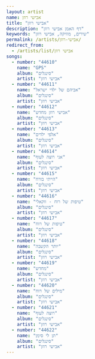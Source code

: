 ```yaml
---
layout: artist
name: אבישי רוזן
title: "אבישי רוזן"
description: "דף האמן אבישי רוזן"
keywords: "שירים, מוזיקה, אבישי רוזן"
permalink: /artists/אבישי-רוזן/
redirect_from:
  - /artists/list/אבישי רוזן
songs:
  - number: "44610"
    name: "GPS"
    album: "סינגלים"
    artist: "אבישי רוזן"
  - number: "44611"
    name: "אביהם של ילדי ישראל"
    album: "סינגלים"
    artist: "אבישי רוזן"
  - number: "44612"
    name: "אבישי רוזן מחדש"
    album: "סינגלים"
    artist: "אבישי רוזן"
  - number: "44613"
    name: "אלפי ילדים"
    album: "סינגלים"
    artist: "אבישי רוזן"
  - number: "44614"
    name: "אני רוצה לעוף"
    album: "סינגלים"
    artist: "אבישי רוזן"
  - number: "44615"
    name: "הייתי בורח"
    album: "סינגלים"
    artist: "אבישי רוזן"
  - number: "44616"
    name: "טיפות של רוח - ווקאלי"
    album: "סינגלים"
    artist: "אבישי רוזן"
  - number: "44617"
    name: "טיפות של רוח"
    album: "סינגלים"
    artist: "אבישי רוזן"
  - number: "44618"
    name: "יותר הקשבה"
    album: "סינגלים"
    artist: "אבישי רוזן"
  - number: "44619"
    name: "מחדש"
    album: "סינגלים"
    artist: "אבישי רוזן"
  - number: "44620"
    name: "מילים של רוח"
    album: "סינגלים"
    artist: "אבישי רוזן"
  - number: "44621"
    name: "רוצה לעוף"
    album: "סינגלים"
    artist: "אבישי רוזן"
  - number: "44622"
    name: "תן לי סימן"
    album: "סינגלים"
    artist: "אבישי רוזן"
---
```

